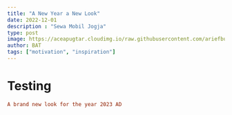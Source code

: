 ```yaml
---
title: "A New Year a New Look"
date: 2022-12-01
description : "Sewa Mobil Jogja"
type: post
image: https://aceapugtar.cloudimg.io/raw.githubusercontent.com/ariefbuddies/bening-out/master/uploads/panobening.jpg?w=600&h=300&radius=25&force_format=png&
author: BAT
tags: ["motivation", "inspiration"]
---
```

# Testing
```toml
A brand new look for the year 2023 AD
```
